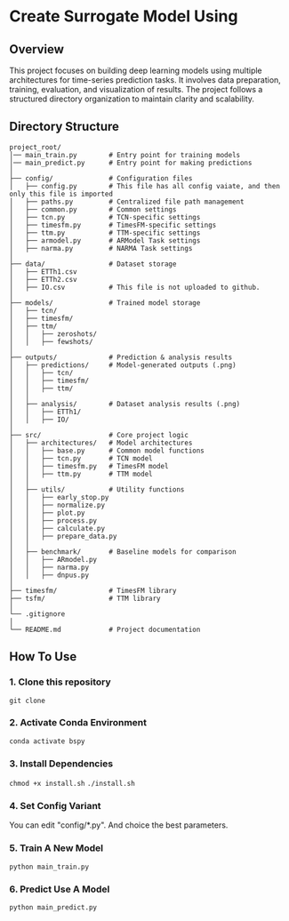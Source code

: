 # Create Surrogate Model Using 

## Overview
This project focuses on building deep learning models using multiple architectures for time-series prediction tasks. It involves data preparation, training, evaluation, and visualization of results. The project follows a structured directory organization to maintain clarity and scalability.

## Directory Structure
```
project_root/
│── main_train.py        # Entry point for training models
│── main_predict.py      # Entry point for making predictions
│
├── config/              # Configuration files
│   ├── config.py        # This file has all config vaiate, and then only this file is imported
│   ├── paths.py         # Centralized file path management
│   ├── common.py        # Common settings
│   ├── tcn.py           # TCN-specific settings
│   ├── timesfm.py       # TimesFM-specific settings
│   ├── ttm.py           # TTM-specific settings
│   ├── armodel.py       # ARModel Task settings
│   ├── narma.py         # NARMA Task settings
│
├── data/                # Dataset storage
│   ├── ETTh1.csv
│   ├── ETTh2.csv
│   ├── IO.csv           # This file is not uploaded to github.
│
├── models/              # Trained model storage
│   ├── tcn/
│   ├── timesfm/
│   ├── ttm/
│   │   ├── zeroshots/
│   │   ├── fewshots/
│
├── outputs/             # Prediction & analysis results
│   ├── predictions/     # Model-generated outputs (.png)
│   │   ├── tcn/
│   │   ├── timesfm/
│   │   ├── ttm/
│   │
│   ├── analysis/        # Dataset analysis results (.png)
│   │   ├── ETTh1/
│   │   ├── IO/
│
├── src/                 # Core project logic
│   ├── architectures/   # Model architectures
│   │   ├── base.py      # Common model functions
│   │   ├── tcn.py       # TCN model
│   │   ├── timesfm.py   # TimesFM model
│   │   ├── ttm.py       # TTM model
│   │
│   ├── utils/           # Utility functions
│   │   ├── early_stop.py
│   │   ├── normalize.py
│   │   ├── plot.py
│   │   ├── process.py
│   │   ├── calculate.py
│   │   ├── prepare_data.py
│   │
│   ├── benchmark/       # Baseline models for comparison
│   │   ├── ARmodel.py
│   │   ├── narma.py
│   │   ├── dnpus.py
│   
├── timesfm/             # TimesFM library
├── tsfm/                # TTM library
│
└── .gitignore
│
└── README.md            # Project documentation
```

## How To Use
### 1. Clone this repository
`git clone `
### 2. Activate Conda Environment
`conda activate bspy`
### 3. Install Dependencies
`chmod +x install.sh`
`./install.sh`
### 4. Set Config Variant
You can edit "config/*.py". And choice the best parameters.
### 5. Train A New Model
`python main_train.py`
### 6. Predict Use A Model
`python main_predict.py`